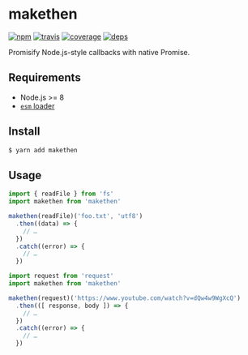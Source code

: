# makethen

[![npm](https://img.shields.io/npm/v/makethen.svg?style=flat-square)](https://www.npmjs.com/package/makethen) [![travis](https://img.shields.io/travis/deepsweet/makethen/master.svg?style=flat-square)](https://travis-ci.org/deepsweet/makethen)
[![coverage](https://img.shields.io/codecov/c/github/deepsweet/makethen.svg?style=flat-square)](https://codecov.io/github/deepsweet/makethen)
[![deps](https://img.shields.io/gemnasium/deepsweet/makethen.svg?style=flat-square)](https://gemnasium.com/deepsweet/makethen)

Promisify Node.js-style callbacks with native Promise.

## Requirements

* Node.js >= 8
* [`esm` loader](https://github.com/standard-things/esm)

## Install

```sh
$ yarn add makethen
```

## Usage

```js
import { readFile } from 'fs'
import makethen from 'makethen'

makethen(readFile)('foo.txt', 'utf8')
  .then((data) => {
    // …
  })
  .catch((error) => {
    // …
  })
```

```js
import request from 'request'
import makethen from 'makethen'

makethen(request)('https://www.youtube.com/watch?v=dQw4w9WgXcQ')
  .then(([ response, body ]) => {
    // …
  })
  .catch((error) => {
    // …
  })
```
